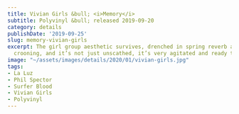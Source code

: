 ```yaml
---
title: Vivian Girls &bull; <i>Memory</i>
subtitle: Polyvinyl &bull; released 2019-09-20
category: details
publishDate: '2019-09-25'
slug: memory-vivian-girls
excerpt: The girl group aesthetic survives, drenched in spring reverb and distant
  crooning, and it’s not just unscathed, it’s very agitated and ready to rip throats.
image: "~/assets/images/details/2020/01/vivian-girls.jpg"
tags:
- La Luz
- Phil Spector
- Surfer Blood
- Vivian Girls
- Polyvinyl
---
```


